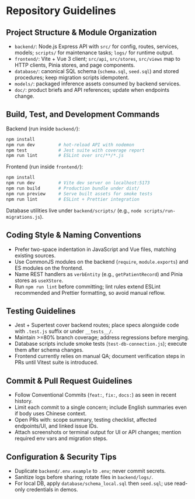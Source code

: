 ﻿# Repository Guidelines

## Project Structure & Module Organization
- `backend/`: Node.js Express API with `src/` for config, routes, services, models; `scripts/` for maintenance tasks; `logs/` for runtime output.
- `frontend/`: Vite + Vue 3 client; `src/api`, `src/stores`, `src/views` map to HTTP clients, Pinia stores, and page components.
- `database/`: canonical SQL schema (`schema.sql`, `seed.sql`) and stored procedures; keep migration scripts idempotent.
- `models/`: packaged inference assets consumed by backend services.
- `doc/`: product briefs and API references; update when endpoints change.

## Build, Test, and Development Commands
Backend (run inside `backend/`):
```bash
npm install
npm run dev         # hot-reload API with nodemon
npm test            # Jest suite with coverage report
npm run lint        # ESLint over src/**/*.js
```
Frontend (run inside `frontend/`):
```bash
npm install
npm run dev         # Vite dev server on localhost:5173
npm run build       # Production bundle under dist/
npm run preview     # Serve built assets for smoke tests
npm run lint        # ESLint + Prettier integration
```
Database utilities live under `backend/scripts/` (e.g., `node scripts/run-migrations.js`).

## Coding Style & Naming Conventions
- Prefer two-space indentation in JavaScript and Vue files, matching existing sources.
- Use CommonJS modules on the backend (`require`, `module.exports`) and ES modules on the frontend.
- Name REST handlers as `verbEntity` (e.g., `getPatientRecord`) and Pinia stores as `useXStore`.
- Run `npm run lint` before committing; lint rules extend ESLint recommended and Prettier formatting, so avoid manual reflow.

## Testing Guidelines
- Jest + Supertest cover backend routes; place specs alongside code with `.test.js` suffix or under `__tests__/`.
- Maintain >=80% branch coverage; address regressions before merging.
- Database scripts include smoke tests (`test-db-connection.js`); execute them after schema changes.
- Frontend currently relies on manual QA; document verification steps in PRs until Vitest suite is introduced.

## Commit & Pull Request Guidelines
- Follow Conventional Commits (`feat:`, `fix:`, `docs:`) as seen in recent history.
- Limit each commit to a single concern; include English summaries even if body uses Chinese context.
- Open PRs with: scope summary, testing checklist, affected endpoints/UI, and linked issue IDs.
- Attach screenshots or terminal output for UI or API changes; mention required env vars and migration steps.

## Configuration & Security Tips
- Duplicate `backend/.env.example` to `.env`; never commit secrets.
- Sanitize logs before sharing; rotate files in `backend/logs/`.
- For local DB, apply `database/schema_local.sql` then `seed.sql`; use read-only credentials in demos.
